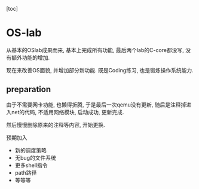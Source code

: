 
[toc]

# OS-lab

从基本的OSlab成果而来, 基本上完成所有功能, 最后两个lab的C-core都没写, 没有额外功能的增加.

现在来改善OS面貌, 并增加部分新功能. 既是Coding练习, 也是锻炼操作系统能力.

## preparation

由于不需要网卡功能, 也懒得折腾, 于是最后一次qemu没有更新, 随后是注释掉进入net的代码, 不适用网络模块, 启动成功, 更新完成.

然后慢慢删除原来的注释等内容, 开始更换.

预期加入
- 新的调度策略
- 无bug的文件系统
- 更多shell指令
- path路径
- 等等等